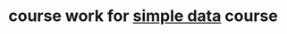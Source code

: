 <h1>course work for <a href="https://learning.edx.org/course/course-v1:UBCx+HtC1x+2T2017/home">simple data</a> course</h1>